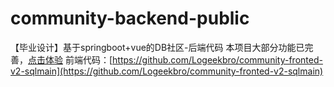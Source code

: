 # community-backend-public
【毕业设计】基于springboot+vue的DB社区-后端代码
本项目大部分功能已完善，[点击体验](http://150.158.18.29:11000/)
前端代码：[https://github.com/Logeekbro/community-fronted-v2-sqlmain](https://github.com/Logeekbro/community-fronted-v2-sqlmain)
